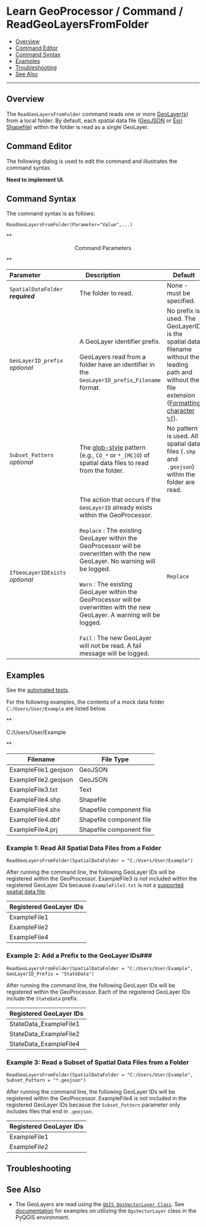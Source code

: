 # Learn GeoProcessor / Command / ReadGeoLayersFromFolder #

* [Overview](#overview)
* [Command Editor](#command-editor)
* [Command Syntax](#command-syntax)
* [Examples](#examples)
* [Troubleshooting](#troubleshooting)
* [See Also](#see-also)

-------------------------

## Overview ##

The `ReadGeoLayersFromFolder` command reads one or more [GeoLayer(s)](../../introduction#geolayer) from a local folder. By default, each spatial data file ([GeoJSON]((../../spatial-data-format-ref/GeoJSON/GeoJSON)) or [Esri Shapefile](../../spatial-data-format-ref/EsriShapefile/EsriShapefile)) within the folder is read as a single GeoLayer.

## Command Editor ##

The following dialog is used to edit the command and illustrates the command syntax.

**Need to implement UI.**

## Command Syntax ##

The command syntax is as follows:

```text
ReadGeoLayersFromFolder(Parameter="Value",...)
```
**<p style="text-align: center;">
Command Parameters
</p>**

| **Parameter**&nbsp;&nbsp;&nbsp;&nbsp;&nbsp;&nbsp;&nbsp;&nbsp;&nbsp;&nbsp;&nbsp;&nbsp;&nbsp;&nbsp;&nbsp;&nbsp;&nbsp;&nbsp;&nbsp;&nbsp; | **Description** &nbsp;&nbsp;&nbsp;&nbsp;&nbsp;&nbsp;&nbsp;&nbsp;&nbsp;&nbsp;&nbsp;&nbsp;&nbsp;&nbsp;&nbsp;&nbsp;&nbsp;&nbsp;&nbsp;&nbsp;| **Default** |
| --------------|-----------------|----------------- |
| `SpatialDataFolder` <br>  **_required_**| The folder to read. | None - must be specified. |
| `GeoLayerID_prefix`  <br> *optional* | A GeoLayer identifier prefix. <br><br> GeoLayers read from a folder have an identifier in the `GeoLayerID_prefix`_`Filename` format.| No prefix is used. The GeoLayerID is the spatial data filename without the leading path and without the file extension ([Formatting character `%f`](../../text-formatting-ref/text-formatting/#formatting-characters)). |
| `Subset_Pattern` 	 <br> *optional*| The [glob-style](https://en.wikipedia.org/wiki/Glob_(programming)) pattern (e.g., `CO_*` or `*_[MC]O`) of spatial data files to read from the folder.| No pattern is used. All spatial data files (`.shp` and `.geojson`) within the folder are read.|
|`IfGeoLayerIDExists`<br> *optional*|The action that occurs if the `GeoLayerID` already exists within the GeoProcessor. <br><br> `Replace` : The existing GeoLayer within the GeoProcessor will be overwritten with the new GeoLayer. No warning will be logged.<br><br> `Warn` : The existing GeoLayer within the GeoProcessor will be overwritten with the new GeoLayer. A warning will be logged. <br><br> `Fail` : The new GeoLayer will not be read. A fail message will be logged. | `Replace` |


## Examples ##

See the [automated tests](https://github.com/OpenWaterFoundation/owf-app-geoprocessor-python-test/tree/master/test/commands/ReadGeoLayersFromFolder).

For the following examples, the contents of a mock data folder `C:/Users/User/Example` are listed below.

**<p style="text-align: left;">
C:/Users/User/Example
</p>**

|Filename|File Type|
| ---- | ----|
| ExampleFile1.geojson | GeoJSON |
| ExampleFile2.geojson | GeoJSON |
| ExampleFile3.txt 	   | Text 	 |
| ExampleFile4.shp     | Shapefile	|
| ExampleFile4.shx		| Shapefile component file|
| ExampleFile4.dbf		| Shapefile component file |
| ExampleFile4.prj 		| Shapefile component file |

### Example 1: Read All Spatial Data Files from a Folder ###

```
ReadGeoLayersFromFolder(SpatialDataFolder = "C:/Users/User/Example")
```

After running the command line, the following GeoLayer IDs will be registered within the GeoProcessor. ExampleFile3 is not included within the registered GeoLayer IDs because `ExampleFile3.txt` is not a [supported spatial data file](../../spatial-data-format-ref/overview). 

|Registered GeoLayer IDs|
|------|
|ExampleFile1|
|ExampleFile2|
|ExampleFile4|

### Example 2: Add a Prefix to the GeoLayer IDs###

```
ReadGeoLayersFromFolder(SpatialDataFolder = "C:/Users/User/Example", GeoLayerID_Prefix = "StateData")
```

After running the command line, the following GeoLayer IDs will be registered within the GeoProcessor. Each of the registered GeoLayer IDs include the `StateData` prefix.

|Registered GeoLayer IDs|
|------|
|StateData_ExampleFile1|
|StateData_ExampleFile2|
|StateData_ExampleFile4|

### Example 3: Read a Subset of Spatial Data Files from a Folder ###

```
ReadGeoLayersFromFolder(SpatialDataFolder = "C:/Users/User/Example", Subset_Pattern = "*.geojson")
```

After running the command line, the following GeoLayer IDs will be registered within the GeoProcessor. ExampleFile4 is not included in the registered GeoLayer IDs becasue the `Subset_Pattern` parameter only includes files that end in `.geojson`. 

|Registered GeoLayer IDs|
|------|
|ExampleFile1|
|ExampleFile2|


## Troubleshooting ##

## See Also ##

- The GeoLayers are read using the [`QGIS QgsVectorLayer Class`](https://qgis.org/api/classQgsVectorLayer.html). See [documentation](https://docs.qgis.org/2.14/en/docs/pyqgis_developer_cookbook/loadlayer.html#vector-layers) for examples on utilizing the `QgsVectorLayer` class in the PyQGIS environment.
